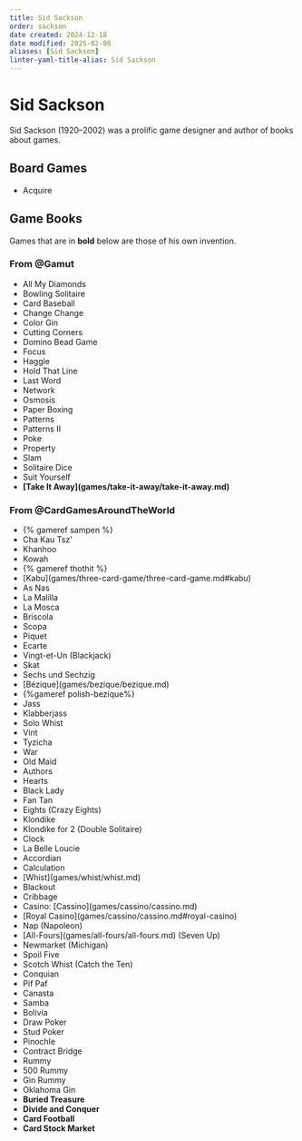 ```yaml
---
title: Sid Sackson
order: sackson
date created: 2024-12-18
date modified: 2025-02-08
aliases: [Sid Sackson]
linter-yaml-title-alias: Sid Sackson
---
```


# Sid Sackson

Sid Sackson (1920–2002) was a prolific game designer and author of books about games.

## Board Games

* Acquire

## Game Books

Games that are in **bold** below are those of his own invention.

### From @Gamut

<ul class="columnar">
<li>All My Diamonds</li>
<li>Bowling Solitaire</li>
<li>Card Baseball</li>
<li>Change Change</li>
<li>Color Gin</li>
<li>Cutting Corners</li>
<li>Domino Bead Game </li>
<li>Focus</li>
<li>Haggle</li>
<li>Hold That Line</li>
<li>Last Word</li>
<li>Network</li>
<li>Osmosis</li>
<li>Paper Boxing</li>
<li>Patterns</li>
<li>Patterns II</li>
<li>Poke</li>
<li>Property</li>
<li>Slam</li>
<li>Solitaire Dice</li>
<li>Suit Yourself</li>
<li><strong>[Take It Away](games/take-it-away/take-it-away.md)</strong></li>
</ul>

### From @CardGamesAroundTheWorld

<ul class="columnar">
<li>{% gameref sampen %}</li>
<li>Cha Kau Tsz’</li>
<li>Khanhoo</li>
<li>Kowah</li>
<li>{% gameref thothit %}</li>
<li>[Kabu](games/three-card-game/three-card-game.md#kabu)</li>
<li>As Nas</li>
<li>La Malilla</li>
<li>La Mosca</li>
<li>Briscola</li>
<li>Scopa</li>
<li>Piquet</li>
<li>Ecarte</li>
<li><span lang="fr" class="noun">Vingt-et-Un</span> (Blackjack)</li>
<li>Skat</li>
<li>Sechs und Sechzig</li>
<li>[Bézique](games/bezique/bezique.md)</li>
<li>{%gameref polish-bezique%}</li>
<li>Jass</li>
<li>Klabberjass</li>
<li>Solo Whist</li>
<li>Vint</li>
<li>Tyzicha</li>
<li>War</li>
<li>Old Maid</li>
<li>Authors</li>
<li>Hearts</li>
<li>Black Lady</li>
<li>Fan Tan</li>
<li>Eights (Crazy Eights)</li>
<li>Klondike</li>
<li>Klondike for 2 (Double Solitaire)</li>
<li>Clock</li>
<li>La Belle Loucie</li>
<li>Accordian</li>
<li>Calculation</li>
<li>[Whist](games/whist/whist.md)</li>
<li>Blackout</li>
<li>Cribbage</li>
<li>Casino: [Cassino](games/cassino/cassino.md)</li>
<li>[Royal Casino](games/cassino/cassino.md#royal-casino)</li>
<li>Nap (Napoleon)</li>
<li>[All-Fours](games/all-fours/all-fours.md) (Seven Up)</li>
<li>Newmarket
(Michigan)</li>
<li>Spoil Five</li>
<li>Scotch Whist (Catch the Ten)</li>
<li>Conquian</li>
<li>Pif Paf</li>
<li>Canasta</li>
<li>Samba</li>
<li>Bolivia</li>
<li>Draw Poker</li>
<li>Stud Poker</li>
<li>Pinochle</li>
<li>Contract Bridge</li>
<li>Rummy</li>
<li>500 Rummy</li>
<li>Gin Rummy</li>
<li>Oklahoma Gin</li>
<li><strong>Buried Treasure</strong></li>
<li><strong>Divide and Conquer</strong></li>
<li><strong>Card Football</strong></li>
<li><strong>Card Stock Market</strong></li>
</ul>
